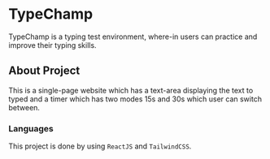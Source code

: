 # TypeChamp

TypeChamp is a typing test environment, where-in users can practice and improve their typing skills.

## About Project

This is a single-page website which has a text-area displaying the text to typed and a timer which has two modes 15s and 30s which user can switch between.

### Languages

This project is done by using `ReactJS` and `TailwindCSS`.
